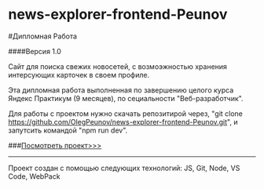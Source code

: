 # news-explorer-frontend-Peunov

#Дипломная Работа

####Версия 1.0

Сайт для поиска свежих новосетей, с возмоэжностью хранения интерсующих карточек в своем профиле.

Эта дипломная работа выполненная по завершению целого курса Яндекс Практикум (9 месяцев), по сециальности "Веб-разработчик".



Для работы с проектом нужно скачать репозитирой через, "git clone https://github.com/OlegPeunov/news-explorer-frontend-Peunov.git", и запутсить командой "npm run dev".

###[Посмотреть проект>>>](https://olegpeunov.github.io/news-explorer-frontend-Peunov/)



***
Проект создан с помощью следующих технологий: JS, Git, Node, VS Code, WebPack
